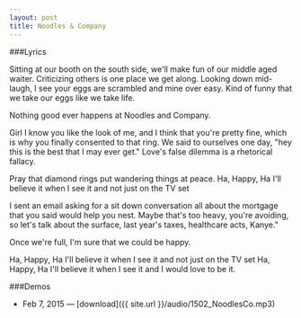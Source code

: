 ```yaml
---
layout: post
title: Noodles & Company
---
```


###Lyrics

Sitting at our booth on the south side,
we'll make fun of our middle aged waiter.
Criticizing others is one place we get along.
Looking down mid-laugh, I see your eggs are
scrambled and mine over easy.
Kind of funny that we take our eggs like we take life.

Nothing good ever happens
at Noodles and Company.

Girl I know you like the look of me,
and I think that you're pretty fine,
which is why you finally consented to that ring.
We said to ourselves one day, 
"hey this is the best that I may ever get." 
Love's false dilemma is a rhetorical fallacy.

Pray that diamond rings put
wandering things at peace.
Ha, Happy, Ha
I'll believe it when I see it and not just on the TV set

I sent an email asking for a sit down
conversation all about the
mortgage that you said would help you nest.
Maybe that's too heavy, you're avoiding,
so let's talk about the surface,
last year's taxes, healthcare acts, Kanye."

Once we're full, I'm sure
that we could be happy.

Ha, Happy, Ha
I'll believe it when I see it and not just on the TV set
Ha, Happy, Ha
I'll believe it when I see it and I would love to be it.

###Demos
* Feb 7, 2015 — [download]({{ site.url }}/audio/1502_NoodlesCo.mp3)
<audio src="{{ site.url }}/audio/1502_NoodlesCo.mp3" preload="auto" />
* Mar 30, 2015 — [download]({{ site.url }}/audio/150330_NoodlesCo.mp3)
<audio src="{{ site.url }}/audio/150330_NoodlesCo.mp3" preload="auto" />